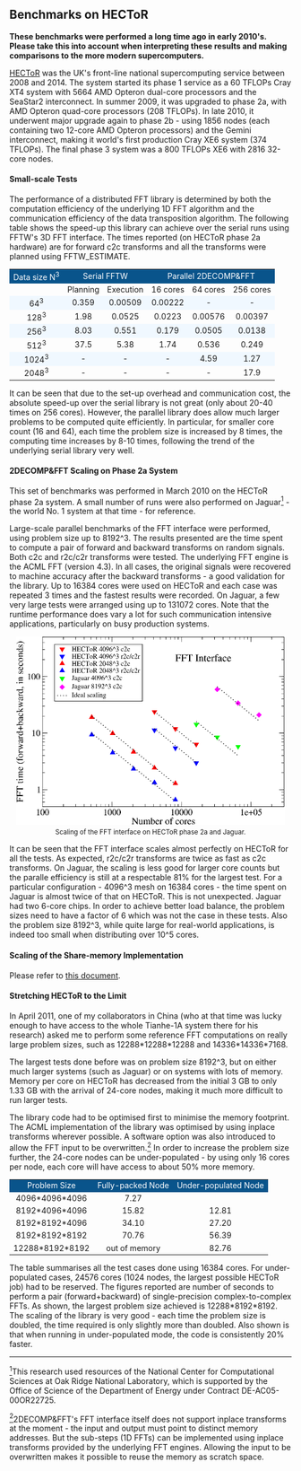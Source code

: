 ## Benchmarks on HECToR

**These benchmarks were performed a long time ago in early 2010's. Please take this into account when interpreting these results and making comparisons to the more modern supercomputers.**

[HECToR](http://www.hector.ac.uk/) was the UK's front-line national supercomputing service between 2008 and 2014. The system started its phase 1 service as a 60 TFLOPs Cray XT4 system with 5664 AMD Opteron dual-core processors and the SeaStar2 interconnect. In summer 2009, it was upgraded to phase 2a, with AMD Opteron quad-core processors (208 TFLOPs). In late 2010, it underwent major upgrade again to phase 2b - using 1856 nodes (each containing two 12-core AMD Opteron processors) and the Gemini interconnect, making it world's first production Cray XE6 system (374 TFLOPs). The final phase 3 system was a 800 TFLOPs XE6 with 2816 32-core nodes.

#### Small-scale Tests

The performance of a distributed FFT library is determined by both the computation efficiency of the underlying 1D FFT algorithm and the communication efficiency of the data transposition algorithm. The following table shows the speed-up this library can achieve over the serial runs using FFTW's 3D FFT interface. The times reported (on HECToR phase 2a hardware) are for forward c2c transforms and all the transforms were planned using FFTW_ESTIMATE.

<table style="margin-left: auto; margin-right: auto;">
	<tr style="background-color:#09548B; color:#ffffff;">
	  <td style="text-align:center;">Data size N<sup>3</sup></td>
	  <td style="text-align:center;" colspan=2>Serial FFTW</td>
	  <td style="text-align:center;" colspan=3>Parallel 2DECOMP&amp;FFT</td>
	</tr>
	<tr>
	  <td style="text-align:center;">&nbsp;</td>
	  <td style="text-align:center;">Planning</td>
	  <td style="text-align:center;">Execution</td>
	  <td style="text-align:center;">16 cores</td>
	  <td style="text-align:center;">64 cores</td>
	  <td style="text-align:center;">256 cores</td>
	</tr>
	<tr style="background-color:#f0f8ff;">
	  <td style="text-align:center;">64<sup>3</sup></td>
	  <td style="text-align:center;">0.359</td>
	  <td style="text-align:center;">0.00509</td>
	  <td style="text-align:center;">0.00222</td>
	  <td style="text-align:center;">-</td>
	  <td style="text-align:center;">-</td>
	</tr>
	<tr>
	  <td style="text-align:center;">128<sup>3</sup></td>
	  <td style="text-align:center;">1.98</td>
	  <td style="text-align:center;">0.0525</td>
	  <td style="text-align:center;">0.0223</td>
	  <td style="text-align:center;">0.00576</td>
	  <td style="text-align:center;">0.00397</td>
	</tr>
	<tr style="background-color:#f0f8ff;">
	  <td style="text-align:center;">256<sup>3</sup></td>
	  <td style="text-align:center;">8.03</td>
	  <td style="text-align:center;">0.551</td>
	  <td style="text-align:center;">0.179</td>
	  <td style="text-align:center;">0.0505</td>
	  <td style="text-align:center;">0.0138</td>
	</tr>
	<tr>
	  <td style="text-align:center;">512<sup>3</sup></td>
	  <td style="text-align:center;">37.5</td>
	  <td style="text-align:center;">5.38</td>
	  <td style="text-align:center;">1.74</td>
	  <td style="text-align:center;">0.536</td>
	  <td style="text-align:center;">0.249</td>
	</tr>
	<tr style="background-color:#f0f8ff;">
	  <td style="text-align:center;">1024<sup>3</sup></td>
	  <td style="text-align:center;">-</td>
	  <td style="text-align:center;">-</td>
	  <td style="text-align:center;">-</td>
	  <td style="text-align:center;">4.59</td>
	  <td style="text-align:center;">1.27</td>
	</tr>
	<tr>
	  <td style="text-align:center;">2048<sup>3</sup></td>
	  <td style="text-align:center;">-</td>
	  <td style="text-align:center;">-</td>
	  <td style="text-align:center;">-</td>
	  <td style="text-align:center;">-</td>
	  <td style="text-align:center;">17.9</td>
	</tr>
</table>

It can be seen that due to the set-up overhead and communication cost, the absolute speed-up over the serial library is not great (only about 20-40 times on 256 cores). However, the parallel library does allow much larger problems to be computed quite efficiently. In particular, for smaller core count (16 and 64), each time the problem size is increased by 8 times, the computing time increases by 8-10 times, following the trend of the underlying serial library very well.

#### 2DECOMP&FFT Scaling on Phase 2a System

This set of benchmarks was performed in March 2010 on the HECToR phase 2a system. A small number of runs were also performed on Jaguar<a href="#note1" id="note1ref"><sup>1</sup></a> - the world No. 1 system at that time - for reference.

Large-scale parallel benchmarks of the FFT interface were performed, using problem size up to 8192^3. The results presented are the time spent to compute a pair of forward and backward transforms on random signals. Both c2c and r2c/c2r transforms were tested. The underlying FFT engine is the ACML FFT (version 4.3). In all cases, the original signals were recovered to machine accuracy after the backward transforms - a good validation for the library. Up to 16384 cores were used on HECToR and each case was repeated 3 times and the fastest results were recorded. On Jaguar, a few very large tests were arranged using up to 131072 cores. Note that the runtime performance does vary a lot for such communication intensive applications, particularly on busy production systems.

<p align="center">
  <img src="images/fft_hector_2a.png"><br>
  <span style="font-size:smaller;">Scaling of the FFT interface on HECToR phase 2a and Jaguar.</span>
</p>

It can be seen that the FFT interface scales almost perfectly on HECToR for all the tests. As expected, r2c/c2r transforms are twice as fast as c2c transforms. On Jaguar, the scaling is less good for larger core counts but the paralle efficiency is still at a respectable 81% for the largest test. For a particular configuration - 4096^3 mesh on 16384 cores - the time spent on Jaguar is almost twice of that on HECToR. This is not unexpected. Jaguar had two 6-core chips. In order to achieve better load balance, the problem sizes need to have a factor of 6 which was not the case in these tests. Also the problem size 8192^3, while quite large for real-world applications, is indeed too small when distributing over 10^5 cores.

#### Scaling of the Share-memory Implementation

Please refer to [this document](shared_memory.md).

#### Stretching HECToR to the Limit

In April 2011, one of my collaborators in China (who at that time was lucky enough to have access to the whole Tianhe-1A system there for his research) asked me to perform some reference FFT computations on really large problem sizes, such as 12288\*12288\*12288 and 14336\*14336\*7168.

The largest tests done before was on problem size 8192^3, but on either much larger systems (such as Jaguar) or on systems with lots of memory. Memory per core on HECToR has decreased from the initial 3 GB to only 1.33 GB with the arrival of 24-core nodes, making it much more difficult to run larger tests.

The library code had to be optimised first to minimise the memory footprint. The ACML implementation of the library was optimised by using inplace transforms wherever possible. A software option was also introduced to allow the FFT input to be overwritten.<a href="#note2" id="note2ref"><sup>2</sup></a> In order to increase the problem size further, the 24-core nodes can be under-populated - by using only 16 cores per node, each core will have access to about 50% more memory.

<p align="center">
<table>
	<tr style="background-color:#09548B; color:#ffffff;">
	  <td style="text-align:center;">Problem Size</td>
	  <td style="text-align:center;">Fully-packed Node</td>
	  <td style="text-align:center;">Under-populated Node</td>
	</tr>
	<tr>
	  <td style="text-align:center;">4096*4096*4096</td>
	  <td style="text-align:center;">7.27</td>
	  <td style="text-align:center;">&nbsp;</td>
	</tr>
	<tr class="alt">
	  <td style="text-align:center;">8192*4096*4096</td>
	  <td style="text-align:center;">15.82</td>
	  <td style="text-align:center;">12.81</td>
	</tr>
	<tr>
	  <td style="text-align:center;">8192*8192*4096</td>
	  <td style="text-align:center;">34.10</td>
	  <td style="text-align:center;">27.20</td>
	</tr>
	<tr class="alt">
	  <td style="text-align:center;">8192*8192*8192</td>
	  <td style="text-align:center;">70.76</td>
	  <td style="text-align:center;">56.39</td>
	</tr>
	<tr>
	  <td style="text-align:center;">12288*8192*8192</td>
	  <td style="text-align:center;">out of memory</td>
	  <td style="text-align:center;">82.76</td>
	</tr>
</table>
</p>

The table summarises all the test cases done using 16384 cores. For under-populated cases, 24576 cores (1024 nodes, the largest possible HECToR job) had to be reserved. The figures reported are number of seconds to perform a pair (forward+backward) of single-precision complex-to-complex FFTs. As shown, the largest problem size achieved is 12288\*8192\*8192. The scaling of the library is very good - each time the problem size is doubled, the time required is only slightly more than doubled. Also shown is that when running in under-populated mode, the code is consistently 20% faster.

---

<a id="note1" href="#note1ref"><sup>1</sup></a>This research used resources of the National Center for Computational Sciences at Oak Ridge National Laboratory, which is supported by the Office of Science of the Department of Energy under Contract DE-AC05-00OR22725.

<a id="note2" href="#note2ref"><sup>2</sup></a>2DECOMP&FFT's FFT interface itself does not support inplace transforms at the moment - the input and output must point to distinct memory addresses. But the sub-steps (1D FFTs) can be implemented using inplace transforms provided by the underlying FFT engines. Allowing the input to be overwritten makes it possible to reuse the memory as scratch space.

